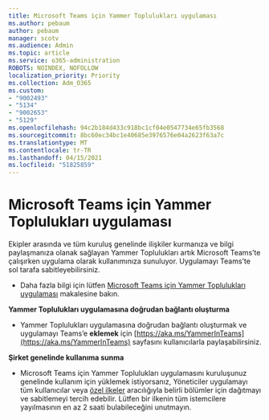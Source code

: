 ```yaml
---
title: Microsoft Teams için Yammer Toplulukları uygulaması
ms.author: pebaum
author: pebaum
manager: scotv
ms.audience: Admin
ms.topic: article
ms.service: o365-administration
ROBOTS: NOINDEX, NOFOLLOW
localization_priority: Priority
ms.collection: Adm_O365
ms.custom:
- "9002493"
- "5134"
- "9002653"
- "5129"
ms.openlocfilehash: 94c2b184d433c918bc1cf04e0547734e65fb3568
ms.sourcegitcommit: 8bc60ec34bc1e40685e3976576e04a2623f63a7c
ms.translationtype: MT
ms.contentlocale: tr-TR
ms.lasthandoff: 04/15/2021
ms.locfileid: "51825859"
---
```

# <a name="yammer-communities-app-for-microsoft-teams"></a>Microsoft Teams için Yammer Toplulukları uygulaması

Ekipler arasında ve tüm kuruluş genelinde ilişkiler kurmanıza ve bilgi paylaşmanıza olanak sağlayan Yammer Toplulukları artık Microsoft Teams’te çalışırken uygulama olarak kullanımınıza sunuluyor. Uygulamayı Teams’te sol tarafa sabitleyebilirsiniz. 

- Daha fazla bilgi için lütfen [Microsoft Teams için Yammer Toplulukları uygulaması](https://go.microsoft.com/fwlink/?linkid=2127757&clcid=0x409) makalesine bakın.

**Yammer Toplulukları uygulamasına doğrudan bağlantı oluşturma**

- Yammer Toplulukları uygulamasına doğrudan bağlantı oluşturmak ve uygulamayı Teams’e **eklemek** için [https://aka.ms/YammerInTeams](https://aka.ms/YammerInTeams) sayfasını kullanıcılarla paylaşabilirsiniz.

**Şirket genelinde kullanıma sunma**

- Microsoft Teams için Yammer Toplulukları uygulamasını kuruluşunuz genelinde kullanım için yüklemek istiyorsanız, Yöneticiler uygulamayı tüm kullanıcılar veya [özel ilkeler](https://docs.microsoft.com/microsoftteams/manage-apps) aracılığıyla belirli bölümler için dağıtmayı ve sabitlemeyi tercih edebilir. Lütfen bir ilkenin tüm istemcilere yayılmasının en az 2 saati bulabileceğini unutmayın.
